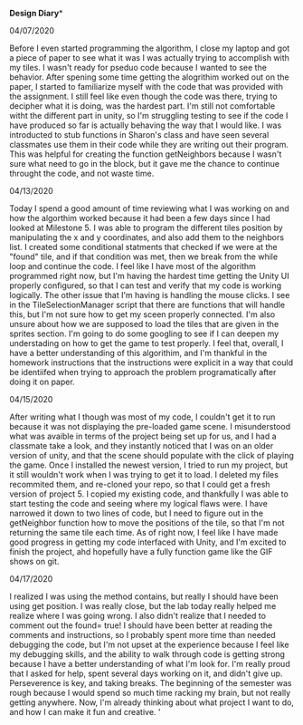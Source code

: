 ****Design Diary*****


04/07/2020

Before I even started programming the algorithm, I close my laptop and got a piece of paper to see what it was I was actually trying to accomplish with my tiles. 
I wasn't ready for pseduo code because I wanted to see the behavior. After spening some time getting the alogrithim worked out on the paper, I started to familiarize
myself with the code that was provided with the assignment. I still feel like even though the code was there, trying to decipher what it is doing, was the hardest part.
I'm still not comfortable witht the different part in unity, so I'm struggling testing to see if the code I have produced so far is actually behaving the way that I would like.
I was introducted to stub functions in Sharon's class and have seen several classmates use them in their code while they are writing out their program. This was 
helpful for creating the function getNeighbors because I wasn't sure what need to go in the block, but it gave me the chance to continue throught the code, and not waste
time. 


04/13/2020

Today I spend a good amount of time reviewing what I was working on and how the algorthim worked because it had been a few days since I had looked at Milestone 5. 
I was able to program the different tiles position by manipulating the x and y coordinates, and also add them to the neighbors list. I created some conditional statments
that checked if we were at the "found" tile, and if that condition was met, then we break from the while loop and continue the code. I feel like I have most of the algorithm programmed
right now, but I'm having the hardest time getting the Unity UI properly configured, so that I can test and verify that my code is working logically. The other
issue that I'm having is handling the mouse clicks. I see in the TileSelectionManager script that there are functions that will handle this, but I'm not sure how to
get my sceen properly connected. I'm also unsure about how we are supposed to load the tiles that are given in the sprites section. I'm going to do some googling
to see if I can deepen my understading on how to get the game to test properly. I feel that, overall, I have a better understanding of this algorithim, and I'm thankful
in the homework instructions that the instructions were explicit in a way that could be identiifed when trying to approach the problem programatically after doing it 
on paper.


04/15/2020

After writing what I though was most of my code, I couldn't get it to run because it was not displaying the pre-loaded game scene. I misunderstood what was avaible in terms of the 
project being set up for us, and I had a classmate take a look, and they instantly noticed that I was on an older version of unity, and that the scene should populate with the click of
playing the game. Once I installed the newest version, I tried to run my project, but it still wouldn't work when I was trying to get it to load. I deleted my files recommited them, and re-cloned 
your repo, so that I could get a fresh version of project 5. I copied my existing code, and thankfully I was able to start testing the code and seeing where my logical flaws were. I have narrowed it down
to two lines of code, but I need to figure out in the getNeighbor function how to move the positions of the tile, so that I'm not returning the same tile each time. As of right now, I feel like I have made good
progress in getting my code interfaced with Unity, and I'm excited to finish the project, ahd hopefully have a fully function game like the GIF shows on git. 



04/17/2020


I realized I was using the method contains, but really I should have been using get position. I was really close, but the lab today really helped me realize where I was going wrong. 
I also didn't realize that I needed to comment out the found= true! I should have been better at reading the comments and instructions, so I probably spent more time than needed debugging the 
code, but I'm not upset at the experience because I feel like my debugging skills, and the ability to walk through code is getting strong because I have a better understanding of what
I'm look for. I'm really proud that I asked for help, spent several days working on it, and didn't give up. Perseverence is key, and taking breaks. The beginning of the semester was rough
because I would spend so much time racking my brain, but not really getting anywhere. Now, I'm already thinking about what project I want to do, and how I can make it fun and creative. '